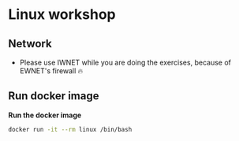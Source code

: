 # Linux workshop

## Network

- Please use IWNET while you are doing the exercises, because of EWNET's firewall 🔥

## Run docker image

**Run the docker image**

```sh
docker run -it --rm linux /bin/bash
```
